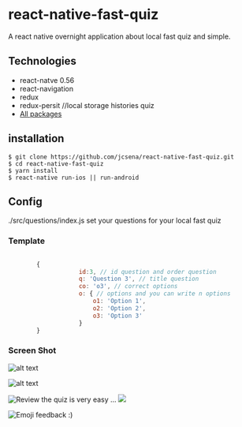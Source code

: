 # react-native-fast-quiz
A react native overnight application about local fast quiz and simple.


## Technologies
* react-natve 0.56
* react-navigation
* redux 
* redux-persit //local storage histories quiz
* [All packages](https://github.com/jcsena/react-native-fast-quiz/blob/master/package.json)


## installation

```
$ git clone https://github.com/jcsena/react-native-fast-quiz.git
$ cd react-native-fast-quiz
$ yarn install
$ react-native run-ios || run-android
```

## Config 

./src/questions/index.js set your questions for your local fast quiz

### Template
```js

        {
                    id:3, // id question and order question
                    q: 'Question 3', // title question
                    co: 'o3', // correct options
                    o: { // options and you can write n options
                        o1: 'Option 1',
                        o2: 'Option 2',
                        o3: 'Option 3'
                    }
        }

```

### Screen Shot

![alt text](https://github.com/jcsena/react-native-fast-quiz/blob/master/screenshot/edash.png?raw=true "Dash")

![alt text](https://github.com/jcsena/react-native-fast-quiz/blob/master/screenshot/qn.png?raw=true "Question") 

![](https://github.com/jcsena/react-native-fast-quiz/blob/master/screenshot/fs.png?raw=true "Review the quiz is very easy ...") 
![](https://github.com/jcsena/react-native-fast-quiz/blob/master/screenshot/rq.png?raw=true) 

![](https://github.com/jcsena/react-native-fast-quiz/blob/master/screenshot/dash.png?raw=true "Emoji feedback :)")
